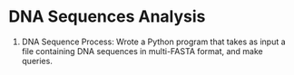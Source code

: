 # DNA Sequences Analysis

1. DNA Sequence Process: Wrote a Python program that takes as input a file containing DNA sequences in multi-FASTA format, and make queries.
